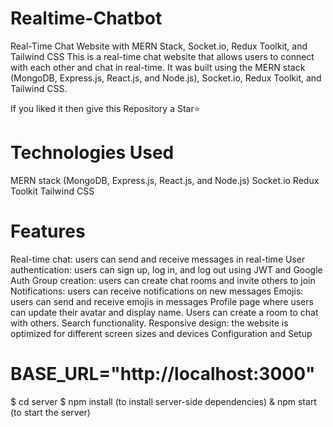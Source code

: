 # Realtime-Chatbot
Real-Time Chat Website with MERN Stack, Socket.io, Redux Toolkit, and Tailwind CSS
This is a real-time chat website that allows users to connect with each other and chat in real-time. It was built using the MERN stack (MongoDB, Express.js, React.js, and Node.js), Socket.io, Redux Toolkit, and Tailwind CSS.

If you liked it then give this Repository a Star⭐

# Technologies Used
MERN stack (MongoDB, Express.js, React.js, and Node.js)
Socket.io
Redux Toolkit
Tailwind CSS
# Features
Real-time chat: users can send and receive messages in real-time
User authentication: users can sign up, log in, and log out using JWT and Google Auth
Group creation: users can create chat rooms and invite others to join
Notifications: users can receive notifications on new messages
Emojis: users can send and receive emojis in messages
Profile page where users can update their avatar and display name.
Users can create a room to chat with others.
Search functionality.
Responsive design: the website is optimized for different screen sizes and devices
Configuration and Setup

# BASE_URL="http://localhost:3000"
$ cd server
$ npm install (to install server-side dependencies)
& npm start (to start the server)
